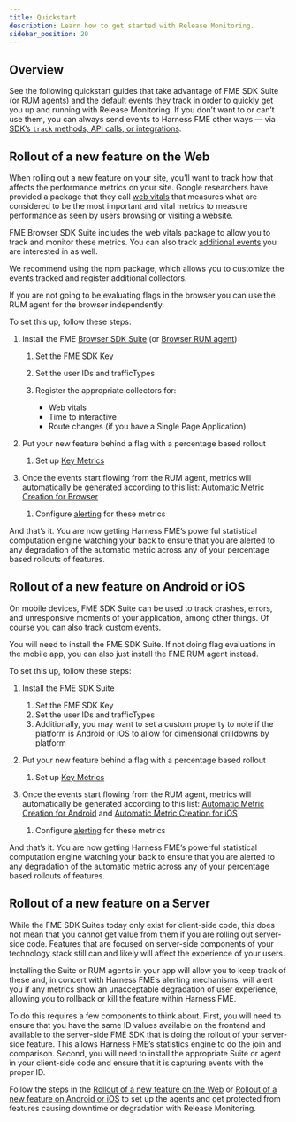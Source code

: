 ```yaml
---
title: Quickstart
description: Learn how to get started with Release Monitoring.
sidebar_position: 20
---
```


## Overview

See the following quickstart guides that take advantage of FME SDK Suite (or RUM agents) and the default events they track in order to quickly get you up and running with Release Monitoring.  If you don’t want to or can’t use them, you can always send events to Harness FME other ways — via [SDK’s `track` methods, API calls, or integrations](/docs/feature-management-experimentation/release-monitoring/events/).

## Rollout of a new feature on the Web

When rolling out a new feature on your site, you’ll want to track how that affects the performance metrics on your site. Google researchers have provided a package that they call [web vitals](https://github.com/GoogleChrome/web-vitals) that measures what are considered to be the most important and vital metrics to measure performance as seen by users browsing or visiting a website.

FME Browser SDK Suite includes the web vitals package to allow you to track and monitor these metrics. You can also track [additional events](/docs/feature-management-experimentation/sdks-and-infrastructure/client-side-agents/browser-rum-agent#custom-events) you are interested in as well.

We recommend using the npm package, which allows you to customize the events tracked and register additional collectors. 

If you are not going to be evaluating flags in the browser you can use the RUM agent for the browser independently. 

To set this up, follow these steps:

1. Install the FME [Browser SDK Suite](/docs/feature-management-experimentation/sdks-and-infrastructure/client-side-suites/browser-suite#1-import-the-suite-into-your-project) (or [Browser RUM agent](/docs/feature-management-experimentation/sdks-and-infrastructure/client-side-agents/browser-rum-agent#1-import-the-agent-into-your-project))

   1. Set the FME SDK Key
   2. Set the user IDs and trafficTypes
   3. Register the appropriate collectors for:
      
      * Web vitals
      * Time to interactive
      * Route changes (if you have a Single Page Application)
   
1. Put your new feature behind a flag with a percentage based rollout

    1. Set up [Key Metrics](/docs/feature-management-experimentation/experimentation/setup/metric-selection/key-metrics)
      
1. Once the events start flowing from the RUM agent, metrics will automatically be generated according to this list: [Automatic Metric Creation for Browser](/docs/feature-management-experimentation/sdks-and-infrastructure/client-side-agents/browser-rum-agent#automatic-metric-creation)

    1. Configure [alerting](/docs/feature-management-experimentation/release-monitoring/alerts/alert-policies/) for these metrics
 

And that’s it. You are now getting Harness FME’s powerful statistical computation engine watching your back to ensure that you are alerted to any degradation of the automatic metric across any of your percentage based rollouts of features. 

## Rollout of a new feature on Android or iOS

On mobile devices, FME SDK Suite can be used to track crashes, errors, and unresponsive moments of your application, among other things. Of course you can also track custom events. 

You will need to install the FME SDK Suite. If not doing flag evaluations in the mobile app, you can also just install the FME RUM agent instead.

To set this up, follow these steps:

1. Install the FME SDK Suite
   
   1. Set the FME SDK Key
   1. Set the user IDs and trafficTypes
   1. Additionally, you may want to set a custom property to note if the platform is Android or iOS to allow for dimensional drilldowns by platform

1. Put your new feature behind a flag with a percentage based rollout
   
   1. Set up [Key Metrics](/docs/feature-management-experimentation/experimentation/setup/metric-selection/key-metrics)

1. Once the events start flowing from the RUM agent, metrics will automatically be generated according to this list: [Automatic Metric Creation for Android](/docs/feature-management-experimentation/sdks-and-infrastructure/client-side-agents/android-rum-agent#automatic-metric-creation) and [Automatic Metric Creation for iOS](/docs/feature-management-experimentation/sdks-and-infrastructure/client-side-agents/ios-rum-agent#automatic-metric-creation) 
   
   1. Configure [alerting](/docs/feature-management-experimentation/release-monitoring/alerts/alert-policies/) for these metrics

And that’s it. You are now getting Harness FME’s powerful statistical computation engine watching your back to ensure that you are alerted to any degradation of the automatic metric across any of your percentage based rollouts of features. 

## Rollout of a new feature on a Server

While the FME SDK Suites today only exist for client-side code, this does not mean that you cannot get value from them if you are rolling out server-side code. Features that are focused on server-side components of your technology stack still can and likely will affect the experience of your users. 

Installing the Suite or RUM agents in your app will allow you to keep track of these and, in concert with Harness FME’s alerting mechanisms, will alert you if any metrics show an unacceptable degradation of user experience, allowing you to rollback or kill the feature within Harness FME. 

To do this requires a few components to think about. First, you will need to ensure that you have the same ID values available on the frontend and available to the server-side FME SDK that is doing the rollout of your server-side feature. This allows Harness FME’s statistics engine to do the join and comparison. Second, you will need to install the appropriate Suite or agent in your client-side code and ensure that it is capturing events with the proper ID. 

Follow the steps in the [Rollout of a new feature on the Web](#rollout-of-new-feature-on-the-web) or [Rollout of a new feature on Android or iOS](#rollout-of-a-new-feature-on-android-or-ios) to set up the agents and get protected from features causing downtime or degradation with Release Monitoring.